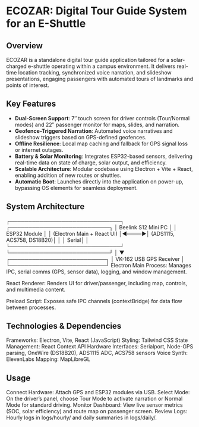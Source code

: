 # ECOZAR: Digital Tour Guide System for an E-Shuttle

## Overview
ECOZAR is a standalone digital tour guide application tailored for a solar-charged e-shuttle operating within a campus environment. It delivers real-time location tracking, synchronized voice narration, and slideshow presentations, engaging passengers with automated tours of landmarks and points of interest.

## Key Features

- **Dual-Screen Support**: 7″ touch screen for driver controls (Tour/Normal modes) and 22″ passenger monitor for maps, slides, and narration.  
- **Geofence-Triggered Narration**: Automated voice narratives and slideshow triggers based on GPS-defined geofences.  
- **Offline Resilience**: Local map caching and fallback for GPS signal loss or internet outages.  
- **Battery & Solar Monitoring**: Integrates ESP32-based sensors, delivering real-time data on state of charge, solar output, and efficiency.  
- **Scalable Architecture**: Modular codebase using Electron + Vite + React, enabling addition of new routes or shuttles.  
- **Automatic Boot**: Launches directly into the application on power-up, bypassing OS elements for seamless deployment.

## System Architecture

┌──────────────────────────────┐       ┌───────────────────────────┐
│       Beelink S12 Mini PC    │       │       ESP32 Module        │
│ (Electron Main + React UI)   │◀────▶│ (ADS1115, ACS758, DS18B20)│
│                              │ Serial│                           │
└──────────────────────────────┘       └───────────────────────────┘
                  │
                  ▼
       ┌──────────────────────────┐
       │  VK-162 USB GPS Receiver │
       └──────────────────────────┘
Electron Main Process: Manages IPC, serial comms (GPS, sensor data), logging, and window management.

React Renderer: Renders UI for driver/passenger, including map, controls, and multimedia content.

Preload Script: Exposes safe IPC channels (contextBridge) for data flow between processes.

## Technologies & Dependencies
Frameworks: Electron, Vite, React (JavaScript)
Styling: Tailwind CSS
State Management: React Context API
Hardware Interfaces: Serialport, Node-GPS parsing, OneWire (DS18B20), ADS1115 ADC, ACS758 sensors
Voice Synth: ElevenLabs
Mapping: MapLibreGL

## Usage
Connect Hardware: Attach GPS and ESP32 modules via USB.
Select Mode: On the driver’s panel, choose Tour Mode to activate narration or Normal Mode for standard driving.
Monitor Dashboard: View live sensor metrics (SOC, solar efficiency) and route map on passenger screen.
Review Logs: Hourly logs in logs/hourly/ and daily summaries in logs/daily/.
